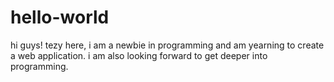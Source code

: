 # hello-world

hi guys!
tezy here, i am a newbie  in programming and am yearning to create a web application.
i am also looking forward to get deeper into programming.
